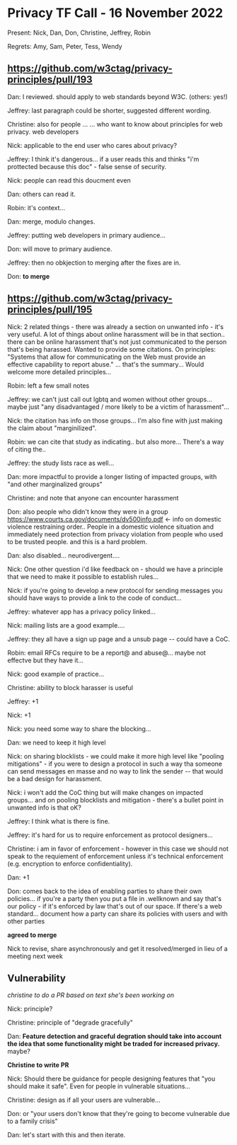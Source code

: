 # Privacy TF Call - 16 November 2022

Present: Nick, Dan, Don, Christine, Jeffrey, Robin

Regrets: Amy, Sam, Peter, Tess, Wendy

## https://github.com/w3ctag/privacy-principles/pull/193

Dan: I reviewed. should apply to web standards beyond W3C. (others: yes!)

Jeffrey: last paragraph could be shorter, suggested different wording.

Christine: also for people ...  ... who want to know about principles for web privacy. web developers

Nick: applicable to the end user who cares about privacy?

Jeffrey: I think it's dangerous... if a user reads this and thinks "i'm prottected because this doc" - false sense of security.

Nick: people can read this doucment even 

Dan: others can read it.

Robin: it's context... 

Dan: merge, modulo changes.

Jeffrey: putting web developers in primary audience... 

Don: will move to primary audience.

Jeffrey: then no obkjection to merging after the fixes are in.

Don: **to merge**

## https://github.com/w3ctag/privacy-principles/pull/195

Nick: 2 related things - there was already a section on unwanted info - it's very useful. A lot of things about online harassment will be in that section.. there can be online harassment that's not just communicated to the person that's being harassed. Wanted to provide some citations.  On principles: "Systems that allow for communicating on the Web must provide an effective capability to report abuse."  ... that's the summary...  Would welcome more detailed principles...

Robin: left a few small notes

Jeffrey: we can't just call out lgbtq and women without other groups... maybe just "any disadvantaged / more likely to be a victim of harassment"... 

Nick: the citation has info on those groups... I'm also fine with just making the claim about "marginilized".

Robin: we can cite that study as indicating.. but also more... There's a way of citing the..

Jeffrey: the study lists race as well...

Dan: more impactful to provide a longer listing of impacted groups, with "and other marginalized groups"

Christine: and note that anyone can encounter harassment

Don: also people who didn't know they were in a group
https://www.courts.ca.gov/documents/dv500info.pdf <- info on domestic violence restraining order.. People in a domestic violence situation and immediately need protection from privacy violation from people who used to be trusted people. and this is a hard problem.

Dan: also disabled... neurodivergent....

Nick: One other question i'd like feedback on - should we have a principle that we need to make it possible to establish rules... 

Nick: if you're going to develop a new protocol for sending messages you should have ways to provide a link to the code of conduct...

Jeffrey: whatever app has a privacy policy linked...

Nick: mailing lists are a good example....

Jeffrey: they all have a sign up page and a unsub page -- could have a CoC.

Robin: email RFCs require to be a report@ and abuse@... maybe not effectve but they have it... 

Nick: good example of practice...

Christine: ability to block harasser is useful

Jeffrey: +1

Nick: +1

Nick: you need some way to share the blocking...

Dan: we need to keep it high level

Nick: on sharing blocklists - we could make it more high level like "pooling mitigations" - if you were to design a protocol in such a way tha someone can send messages en masse and no way to link the sender -- that would be a bad design for harassment.  

Nick: i won't add the CoC thing but will make changes on impacted groups... and on pooling blocklists and mitigation - there's a bullet point in unwanted info is that oK?

Jeffrey: I think what is there is fine.

Jeffrey: it's hard for us to require enforcement as protocol designers...

Christine: i am in favor of enforcement - however in this case we should not speak to the requiement of enforcement unless it's technical enforcement (e.g. encryption to enforce confidentiality).

Dan: +1

Don: comes back to the idea of enabling parties to share their own policies... if you're a party then you put a file in .wellknown and say that's our policy - if it's enforced by law that's out of our space. If there's a web standard... document how a party can share its policies with users and with other parties 

**agreed to merge**

Nick to revise, share asynchronously and get it resolved/merged in lieu of a meeting next week

## Vulnerability

*christine to do a PR based on text she's been working on*

Nick: principle?

Christine: principle of "degrade gracefully"

Dan: **Feature detection and graceful degration should take into account the idea that some functionality might be traded for increased privacy.** maybe?

**Christine to write PR**

Nick: Should there be guidance for people designing features that "you should make it safe".  Even for people in vulnerable situations... 

Christine: design as if all your users are vulnerable...

Don: or "your users don't know that they're going to become vulnerable due to a family crisis"

Dan: let's start with this and then iterate.
